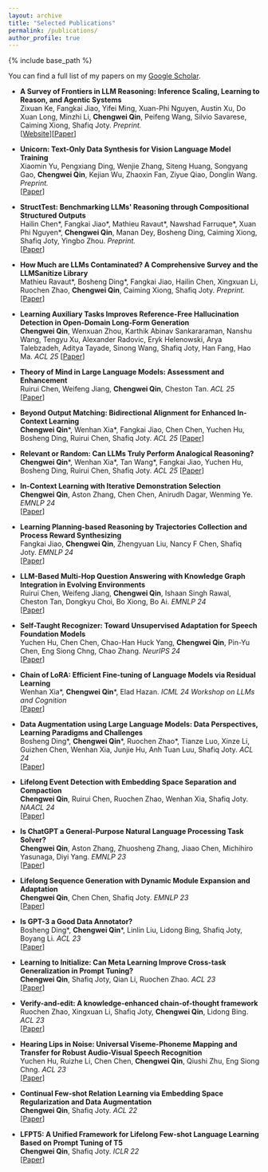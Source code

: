 ```yaml
---
layout: archive
title: "Selected Publications"
permalink: /publications/
author_profile: true
---
```




{% include base_path %}

You can find a full list of my papers on my <a href="https://scholar.google.com/citations?user=OwBrmXwAAAAJ" target="_blank">Google Scholar</a>.



- **A Survey of Frontiers in LLM Reasoning: Inference Scaling, Learning to Reason, and Agentic Systems** <br>
Zixuan Ke, Fangkai Jiao, Yifei Ming, Xuan-Phi Nguyen, Austin Xu, Do Xuan Long, Minzhi Li, **Chengwei Qin**, Peifeng Wang, Silvio Savarese, Caiming Xiong, Shafiq Joty. _Preprint._  
[[Website](https://llm-reasoning-ai.github.io/)][[Paper](https://arxiv.org/abs/2504.09037)]

- **Unicorn: Text-Only Data Synthesis for Vision Language Model Training** <br>
Xiaomin Yu, Pengxiang Ding, Wenjie Zhang, Siteng Huang, Songyang Gao, **Chengwei Qin**, Kejian Wu, Zhaoxin Fan, Ziyue Qiao, Donglin Wang. _Preprint._  
[[Paper](https://arxiv.org/abs/2503.22655)]

- **StructTest: Benchmarking LLMs' Reasoning through Compositional Structured Outputs** <br>
Hailin Chen\*, Fangkai Jiao\*, Mathieu Ravaut\*, Nawshad Farruque\*, Xuan Phi Nguyen\*, **Chengwei Qin**, Manan Dey, Bosheng Ding, Caiming Xiong, Shafiq Joty, Yingbo Zhou. _Preprint._  
[[Paper](https://arxiv.org/abs/2412.18011)]

- **How Much are LLMs Contaminated? A Comprehensive Survey and the LLMSanitize Library** <br>
Mathieu Ravaut*, Bosheng Ding*, Fangkai Jiao, Hailin Chen, Xingxuan Li, Ruochen Zhao, **Chengwei Qin**, Caiming Xiong, Shafiq Joty. _Preprint._
[[Paper](https://arxiv.org/abs/2404.00699)]

- **Learning Auxiliary Tasks Improves Reference-Free Hallucination Detection in Open-Domain Long-Form Generation** <br>
**Chengwei Qin**, Wenxuan Zhou, Karthik Abinav Sankararaman, Nanshu Wang, Tengyu Xu, Alexander Radovic, Eryk Helenowski, Arya Talebzadeh, Aditya Tayade, Sinong Wang, Shafiq Joty, Han Fang, Hao Ma. _ACL 25_ 
[[Paper](https://openreview.net/forum?id=QM72I2gE7g)]

- **Theory of Mind in Large Language Models: Assessment and Enhancement** <br>
Ruirui Chen, Weifeng Jiang, **Chengwei Qin**, Cheston Tan. _ACL 25_ 
[[Paper](https://arxiv.org/abs/2505.00026)]

- **Beyond Output Matching: Bidirectional Alignment for Enhanced In-Context Learning** <br>
**Chengwei Qin**\*, Wenhan Xia\*, Fangkai Jiao, Chen Chen, Yuchen Hu, Bosheng Ding, Ruirui Chen, Shafiq Joty. _ACL 25_ 
[[Paper](https://arxiv.org/abs/2312.17055)]

- **Relevant or Random: Can LLMs Truly Perform Analogical Reasoning?** <br>
**Chengwei Qin**\*, Wenhan Xia\*, Tan Wang\*, Fangkai Jiao, Yuchen Hu, Bosheng Ding, Ruirui Chen, Shafiq Joty. _ACL 25_ 
[[Paper](https://arxiv.org/abs/2404.12728)]

- **In-Context Learning with Iterative Demonstration Selection** <br>
**Chengwei Qin**, Aston Zhang, Chen Chen, Anirudh Dagar, Wenming Ye. _EMNLP 24_  
[[Paper](https://arxiv.org/abs/2310.09881)]

- **Learning Planning-based Reasoning by Trajectories Collection and Process Reward Synthesizing** <br>
Fangkai Jiao, **Chengwei Qin**, Zhengyuan Liu, Nancy F Chen, Shafiq Joty. _EMNLP 24_  
[[Paper](https://arxiv.org/abs/2402.00658)]

- **LLM-Based Multi-Hop Question Answering with Knowledge Graph Integration in Evolving Environments** <br>
Ruirui Chen, Weifeng Jiang, **Chengwei Qin**, Ishaan Singh Rawal, Cheston Tan, Dongkyu Choi, Bo Xiong, Bo Ai. _EMNLP 24_  
[[Paper](https://arxiv.org/abs/2408.15903)]

- **Self-Taught Recognizer: Toward Unsupervised Adaptation for Speech Foundation Models** <br>
Yuchen Hu, Chen Chen, Chao-Han Huck Yang, **Chengwei Qin**, Pin-Yu Chen, Eng Siong Chng, Chao Zhang. _NeurIPS 24_  
[[Paper](https://arxiv.org/abs/2405.14161)]

- **Chain of LoRA: Efficient Fine-tuning of Language Models via Residual Learning** <br>
Wenhan Xia\*, **Chengwei Qin**\*, Elad Hazan. _ICML 24 Workshop on LLMs and Cognition_  
[[Paper](https://arxiv.org/abs/2401.04151)]

- **Data Augmentation using Large Language Models: Data Perspectives, Learning Paradigms and Challenges** <br>
Bosheng Ding\*, **Chengwei Qin**\*, Ruochen Zhao\*, Tianze Luo, Xinze Li, Guizhen Chen, Wenhan Xia, Junjie Hu, Anh Tuan Luu, Shafiq Joty. _ACL 24_  
[[Paper](https://arxiv.org/abs/2403.02990)]

- **Lifelong Event Detection with Embedding Space Separation and Compaction** <br>
**Chengwei Qin**, Ruirui Chen, Ruochen Zhao, Wenhan Xia, Shafiq Joty. _NAACL 24_  
[[Paper](https://arxiv.org/abs/2404.02507)]

- **Is ChatGPT a General-Purpose Natural Language Processing Task Solver?** <br>
**Chengwei Qin**, Aston Zhang, Zhuosheng Zhang, Jiaao Chen, Michihiro Yasunaga, Diyi Yang. _EMNLP 23_  
[[Paper](https://arxiv.org/abs/2302.06476)]

- **Lifelong Sequence Generation with Dynamic Module Expansion and Adaptation** <br>
**Chengwei Qin**, Chen Chen, Shafiq Joty. _EMNLP 23_  
[[Paper](https://arxiv.org/abs/2310.09886)]

- **Is GPT-3 a Good Data Annotator?** <br>
Bosheng Ding\*, **Chengwei Qin**\*, Linlin Liu, Lidong Bing, Shafiq Joty, Boyang Li. _ACL 23_  
[[Paper](https://arxiv.org/abs/2212.10450)]

- **Learning to Initialize: Can Meta Learning Improve Cross-task Generalization in Prompt Tuning?** <br>
**Chengwei Qin**, Shafiq Joty, Qian Li, Ruochen Zhao. _ACL 23_  
[[Paper](https://arxiv.org/abs/2302.08143)]

- **Verify-and-edit: A knowledge-enhanced chain-of-thought framework** <br>
Ruochen Zhao, Xingxuan Li, Shafiq Joty, **Chengwei Qin**, Lidong Bing. _ACL 23_  
[[Paper](https://arxiv.org/abs/2305.03268)]

- **Hearing Lips in Noise: Universal Viseme-Phoneme Mapping and Transfer for Robust Audio-Visual Speech Recognition** <br>
Yuchen Hu, Ruizhe Li, Chen Chen, **Chengwei Qin**, Qiushi Zhu, Eng Siong Chng. _ACL 23_  
[[Paper](https://arxiv.org/abs/2306.10563)]

- **Continual Few-shot Relation Learning via Embedding Space Regularization and Data Augmentation** <br>
**Chengwei Qin**, Shafiq Joty. _ACL 22_  
[[Paper](https://arxiv.org/abs/2203.02135)]

- **LFPT5: A Unified Framework for Lifelong Few-shot Language Learning Based on Prompt Tuning of T5** <br>
**Chengwei Qin**, Shafiq Joty. _ICLR 22_  
[[Paper](https://arxiv.org/abs/2110.07298)]

